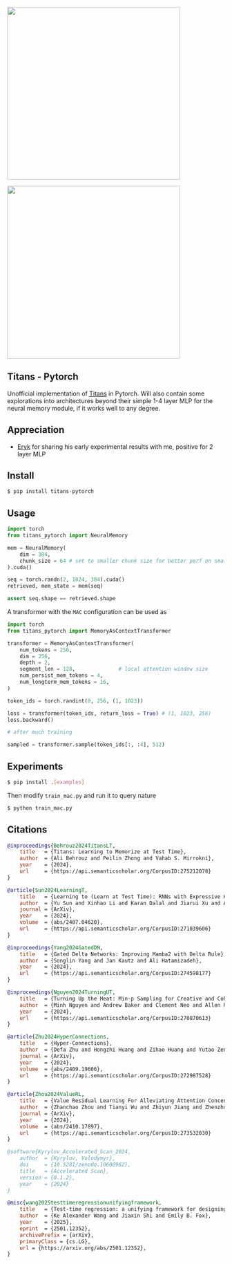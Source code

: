 <img src="./fig2.png" width="400px"></img>

<img src="./fig1.png" width="400px"></img>

## Titans - Pytorch

Unofficial implementation of [Titans](https://arxiv.org/abs/2501.00663) in Pytorch. Will also contain some explorations into architectures beyond their simple 1-4 layer MLP for the neural memory module, if it works well to any degree.

## Appreciation

- [Eryk](https://github.com/sentialx) for sharing his early experimental results with me, positive for 2 layer MLP

## Install

```bash
$ pip install titans-pytorch
```

## Usage

```python
import torch
from titans_pytorch import NeuralMemory

mem = NeuralMemory(
    dim = 384,
    chunk_size = 64 # set to smaller chunk size for better perf on smaller sequence lengths (but more memory usage)
).cuda()

seq = torch.randn(2, 1024, 384).cuda()
retrieved, mem_state = mem(seq)

assert seq.shape == retrieved.shape
```

A transformer with the `MAC` configuration can be used as

```python
import torch
from titans_pytorch import MemoryAsContextTransformer

transformer = MemoryAsContextTransformer(
    num_tokens = 256,
    dim = 256,
    depth = 2,
    segment_len = 128,              # local attention window size
    num_persist_mem_tokens = 4,
    num_longterm_mem_tokens = 16,
)

token_ids = torch.randint(0, 256, (1, 1023))

loss = transformer(token_ids, return_loss = True) # (1, 1023, 256)
loss.backward()

# after much training

sampled = transformer.sample(token_ids[:, :4], 512)
```

## Experiments

```bash
$ pip install .[examples]
```

Then modify `train_mac.py` and run it to query nature

```bash
$ python train_mac.py
```

## Citations

```bibtex
@inproceedings{Behrouz2024TitansLT,
    title   = {Titans: Learning to Memorize at Test Time},
    author  = {Ali Behrouz and Peilin Zhong and Vahab S. Mirrokni},
    year    = {2024},
    url     = {https://api.semanticscholar.org/CorpusID:275212078}
}
```

```bibtex
@article{Sun2024LearningT,
    title   = {Learning to (Learn at Test Time): RNNs with Expressive Hidden States},
    author  = {Yu Sun and Xinhao Li and Karan Dalal and Jiarui Xu and Arjun Vikram and Genghan Zhang and Yann Dubois and Xinlei Chen and Xiaolong Wang and Oluwasanmi Koyejo and Tatsunori Hashimoto and Carlos Guestrin},
    journal = {ArXiv},
    year    = {2024},
    volume  = {abs/2407.04620},
    url     = {https://api.semanticscholar.org/CorpusID:271039606}
}
```

```bibtex
@inproceedings{Yang2024GatedDN,
    title   = {Gated Delta Networks: Improving Mamba2 with Delta Rule},
    author  = {Songlin Yang and Jan Kautz and Ali Hatamizadeh},
    year    = {2024},
    url     = {https://api.semanticscholar.org/CorpusID:274598177}
}
```

```bibtex
@inproceedings{Nguyen2024TurningUT,
    title   = {Turning Up the Heat: Min-p Sampling for Creative and Coherent LLM Outputs},
    author  = {Minh Nguyen and Andrew Baker and Clement Neo and Allen Roush and Andreas Kirsch and Ravid Shwartz-Ziv},
    year    = {2024},
    url     = {https://api.semanticscholar.org/CorpusID:270870613}
}
```

```bibtex
@article{Zhu2024HyperConnections,
    title   = {Hyper-Connections},
    author  = {Defa Zhu and Hongzhi Huang and Zihao Huang and Yutao Zeng and Yunyao Mao and Banggu Wu and Qiyang Min and Xun Zhou},
    journal = {ArXiv},
    year    = {2024},
    volume  = {abs/2409.19606},
    url     = {https://api.semanticscholar.org/CorpusID:272987528}
}
```

```bibtex
@article{Zhou2024ValueRL,
    title   = {Value Residual Learning For Alleviating Attention Concentration In Transformers},
    author  = {Zhanchao Zhou and Tianyi Wu and Zhiyun Jiang and Zhenzhong Lan},
    journal = {ArXiv},
    year    = {2024},
    volume  = {abs/2410.17897},
    url     = {https://api.semanticscholar.org/CorpusID:273532030}
}
```

```bibtex
@software{Kyrylov_Accelerated_Scan_2024,
    author  = {Kyrylov, Volodymyr},
    doi     = {10.5281/zenodo.10600962},
    title   = {Accelerated Scan},
    version = {0.1.2},
    year    = {2024}
}
```

```bibtex
@misc{wang2025testtimeregressionunifyingframework,
    title   = {Test-time regression: a unifying framework for designing sequence models with associative memory},
    author  = {Ke Alexander Wang and Jiaxin Shi and Emily B. Fox},
    year    = {2025},
    eprint  = {2501.12352},
    archivePrefix = {arXiv},
    primaryClass = {cs.LG},
    url = {https://arxiv.org/abs/2501.12352},
}
```
